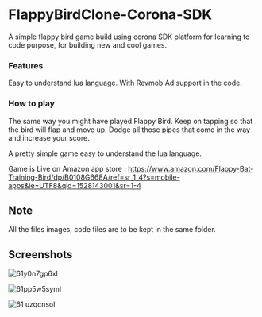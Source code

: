 # FlappyBirdClone-Corona-SDK

A simple flappy bird game build using corona SDK platform for learning to code purpose, for building new and cool games.

### Features
Easy to understand lua language.
With Revmob Ad support in the code.

### How to play
The same way you might have played Flappy Bird.
Keep on tapping so that the bird will flap and move up.
Dodge all those pipes that come in the way and increase your score.

A pretty simple game easy to understand the lua language.

Game is Live on Amazon app store : https://www.amazon.com/Flappy-Bat-Training-Bird/dp/B0108G668A/ref=sr_1_4?s=mobile-apps&ie=UTF8&qid=1528143001&sr=1-4

## Note 
All the files images, code files are to be kept in the same folder.

## Screenshots
![61y0n7gp6xl](https://user-images.githubusercontent.com/15246084/40939193-9745605a-6861-11e8-9e15-758146a29817.png)

![61pp5w5syml](https://user-images.githubusercontent.com/15246084/40939201-9d5f1a4e-6861-11e8-9295-450abaa8789b.png)

![61 uzqcnsol](https://user-images.githubusercontent.com/15246084/40939213-a378335c-6861-11e8-95ba-2351a6b09259.png)
